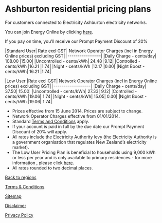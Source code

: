 # Ashburton residential pricing plans
For customers connected to Electricity Ashburton electricity networks.

You can join Energy Online by clicking [here](http://www.energyonline.co.nz/Default.aspx?tabid=98).

<p class="intro">If you pay on time, you'll receive our Prompt Payment Discount of 20%</p>


 

|Standard User|	Rate excl GST|	Network Operator Charges (incl in Energy Online prices) excluding GST|
|-----------------|
|Daily Charge - cents/day|	108.00	|15.00|
|Uncontrolled - cents/kWh|	24.48	|9.12|
|Controlled - cents/kWh	|16.21	|1.74|
|Night - cents/kWh	|12.17	|0.00|
|Night Boost - cents/kWh|	16.21	|1.74|
 

|Low User	|Rate excl GST|	Network Operator Charges (incl in Energy Online prices) excluding GST|
|-------------------|
|Daily Charge - cents/day|	37.50|	15.00|
|Uncontrolled - cents/kWh|	27.33|	9.12|
|Controlled - cents/kWh	|19.06|	1.74|
|Night - cents/kWh|	15.05|	0.00|
|Night Boost - cents/kWh	|19.06|	1.74|

- Prices effective from 15 June 2014. Prices are subject to change.
- Network Operator Charges effective from 01/01/2014.
- Standard [Terms and Conditions](http://www.energyonline.co.nz/terms) apply.
- If your account is paid in full by the due date our Prompt Payment Discount of 20% will apply.
- All rates include the Electricity Authority levy (the Electricity Authority is a government organisation that regulates New Zealand’s electricity market).
- The Low User Pricing Plan is beneficial to households using 9,000 kWh or less per year and is only available to primary residences - for more information , please click [here](http://www.energyonline.co.nz/Default.aspx?tabid=148).
- All rates rounded to two decimal places.

[Back to regions](http://www.energyonline.co.nz/residential/pricing_plans/residential_electricity_pricing_plans)

[Terms & Conditions](http://www.energyonline.co.nz/terms)

[Sitemap](http://www.energyonline.co.nz/home/site_map)

[Disclaimer](http://www.energyonline.co.nz/home/site_map/disclaimer)

[Privacy Policy](http://www.energyonline.co.nz/home/site_map/privacy_policy)
